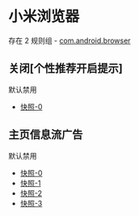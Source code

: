 # 小米浏览器

存在 2 规则组 - [com.android.browser](/src/apps/com.android.browser.ts)

## 关闭[个性推荐开启提示]

默认禁用

- [快照-0](https://i.gkd.li/i/12829403)

## 主页信息流广告

默认禁用

- [快照-0](https://i.gkd.li/i/12894221)
- [快照-1](https://i.gkd.li/i/12893649)
- [快照-2](https://i.gkd.li/i/12894234)
- [快照-3](https://i.gkd.li/i/13196059)
